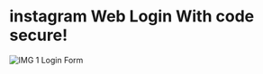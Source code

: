 # instagram Web Login With code secure!
![IMG 1](https://xmmti.github.io/instagram-Web-Login-With-code/img/1.png)
Login Form
